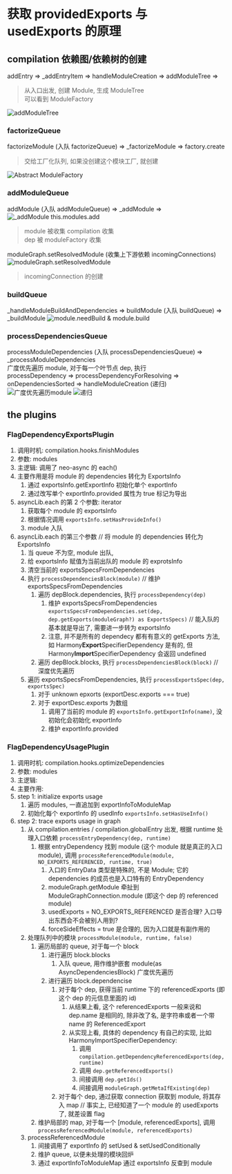 # 获取 providedExports 与 usedExports 的原理

## compilation 依赖图/依赖树的创建

addEntry => \_addEntryItem => handleModuleCreation =>
addModuleTree =>

> 从入口出发, 创建 Module, 生成 ModuleTree  
> 可以看到 ModuleFactory

![addModuleTree](原理_files/1.jpg)

### factorizeQueue

factorizeModule (入队 factorizeQueue) => \_factorizeModule => factory.create

> 交给工厂化队列, 如果没创建这个模块工厂, 就创建

![Abstract ModuleFactory](原理_files/2.jpg)

### addModuleQueue

addModule (入队 addModuleQueue) => \_addModule =>
![_addModule this.modules.add](原理_files/6.jpg)

> module 被收集 compilation 收集  
> dep 被 moduleFactory 收集

moduleGraph.setResolvedModule (收集上下游依赖 incomingConnections)  
![moduleGraph.setResolvedModule](原理_files/5.jpg)

> incomingConnection 的创建

### buildQueue

\_handleModuleBuildAndDependencies =>
buildModule (入队 buildQueue) => \_buildModule
![module.needBuild & module.build](webpack收集导出原理_files/1.jpg)

### processDependenciesQueue

processModuleDependencies (入队 processDependenciesQueue) => \_processModuleDependencies  
广度优先遍历 module, 对于每一个叶节点 dep, 执行  
processDependency => processDependencyForResolving => onDependenciesSorted => handleModuleCreation (递归)  
![广度优先遍历module](原理_files/3.jpg)
![递归](原理_files/4.jpg)

## the plugins

### FlagDependencyExportsPlugin

1. 调用时机: compilation.hooks.finishModules
2. 参数: modules
3. 主逻辑: 调用了 neo-async 的 each()
4. 主要作用是将 module 的 dependencies 转化为 ExportsInfo
   1. 通过 exportsInfo.getExportInfo 初始化单个 exportInfo
   2. 通过改写单个 exportInfo.provided 属性为 true 标记为导出
5. asyncLib.each 的第 2 个参数: iterator
   1. 获取每个 module 的 exportsInfo
   2. 根据情况调用 `exportsInfo.setHasProvideInfo()`
   3. module 入队
6. asyncLib.each 的第三个参数 // 将 module 的 dependencies 转化为 ExportsInfo
   1. 当 queue 不为空, module 出队,
   2. 给 exportsInfo 赋值为当前出队的 module 的 exprotsInfo
   3. 清空当前的 exportsSpecsFromDependencies
   4. 执行 `processDependenciesBlock(module)` // 维护 exportsSpecsFromDependencies
      1. 遍历 depBlock.dependencies, 执行 `processDependency(dep)`
         1. 维护 exportsSpecsFromDependencies `exportsSpecsFromDependencies.set(dep, dep.getExports(moduleGraph?) as ExportsSpecs)` // 能入队的基本就是导出了, 需要进一步转为 exportsInfo
         2. 注意, 并不是所有的 dependecy 都有有意义的 getExports 方法, 如 Harmony**Export**SpecifierDependency 是有的, 但 Harmony**Import**SpecifierDependency 会返回 undefined
      2. 遍历 depBlock.blocks, 执行 `processDependenciesBlock(block)` // 深度优先遍历
   5. 遍历 exportsSpecsFromDependencies, 执行 `processExportsSpec(dep, exportsSpec)`
      1. 对于 unknown epxorts (exportDesc.exports === true)
      2. 对于 exportDesc.exports 为数组
         1. 调用了当前的 module 的 `exportsInfo.getExportInfo(name)`, 没初始化会初始化 exportInfo
         2. 维护 exportInfo.provided

### FlagDependencyUsagePlugin

1. 调用时机: compilation.hooks.optimizeDependencies
2. 参数: modules
3. 主逻辑:
4. 主要作用:
5. step 1: initialize exports usage
   1. 遍历 modules, 一直追加到 exportInfoToModuleMap
   2. 初始化每个 exportInfo 的 usedInfo `exportsInfo.setHasUseInfo()`
6. step 2: trace exports usage in graph
   1. 从 compilation.entries / compilation.globalEntry 出发, 根据 runtime 处理入口依赖 `processEntryDependency(dep, runtime)`
      1. 根据 entryDependency 找到 module (这个 module 就是真正的入口 module), 调用 `processReferencedModule(module, NO_EXPORTS_REFERENCED, runtime, true)`
         1. 入口的 EntryData 类型是特殊的, 不是 Module; 它的 dependencies 的成员也是入口特有的 EntryDependency
         2. moduleGraph.getModule 牵扯到 ModuleGraphConnection.module (即这个 dep 的 referenced module)
         3. usedExports = NO_EXPORTS_REFERENCED 是否合理? 入口导出东西会不会被别人用到?
         4. forceSideEffects = true 是合理的, 因为入口就是有副作用的
   2. 处理队列中的模块 `processModule(module, runtime, false)`
      1. 遍历局部的 queue, 对于每一个 block
         1. 进行遍历 block.blocks
            1. 入队 queue, 用作维护嵌套 module(as AsyncDependenciesBlock) 广度优先遍历
         2. 进行遍历 block.dependencise
            1. 对于每个 dep, 获得当前 runtime 下的 referencedExports (即这个 dep 的元信息里面的 id)
               1. 从结果上看, 这个 referencedExports 一般来说和 dep.name 是相同的, 除非改了名, 是字符串或者一个带 name 的 ReferencedExport
               2. 从实现上看, 具体的 dependency 有自己的实现, 比如 HarmonyImportSpecifierDependency:
                  1. 调用`compilation.getDependencyReferencedExports(dep, runtime)`
                  2. 调用 `dep.getReferencedExports()`
                  3. 间接调用 `dep.getIds()`
                  4. 间接调用 `moduleGraph.getMetaIfExisting(dep)`
            2. 对于每个 dep, 通过获取 connection 获取到 module, 将其存入 map // 事实上, 已经知道了一个 module 的 usedExports 了, 就差设置 flag
      2. 维护局部的 map, 对于每一个 [module, referencedExports], 调用 `processReferencedModule(module, referencedExports)`
   3. processReferencedModule
      1. 间接调用了 exportInfo 的 setUsed & setUsedConditionally
      2. 维护 queue, 以便未处理的模块回炉
      3. 通过 exportInfoToModuleMap 通过 exportsInfo 反查到 module
